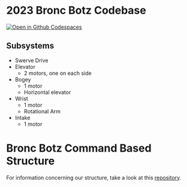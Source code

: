 # 2023 Bronc Botz Codebase
[![Open in Github Codespaces](https://github.com/codespaces/badge.svg)](https://github.com/codespaces/new?hide_repo_select=true&ref=main&repo=594465053)

## Subsystems
- Swerve Drive
- Elevator
    - 2 motors, one on each side
- Bogey
    - 1 motor
    - Horizontal elevator 
- Wrist
    - 1 motor
    - Rotational Arm
- Intake
    - 1 motor
    
# Bronc Botz Command Based Structure
For information concerning our structure, take a look at this [repository](https://github.com/BroncBotz3481/FRC2022-MENTOR).

